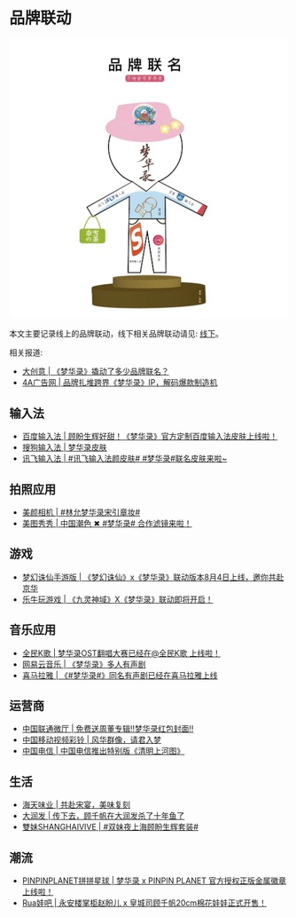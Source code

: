 # 品牌联动

![](\image\discuss\other/lianmingall.jpg)

本文主要记录线上的品牌联动，线下相关品牌联动请见: [线下](/xianxia)。

相关报道:

* [大创意 | 《梦华录》撬动了多少品牌联名？](https://mp.weixin.qq.com/s/JjkN_1oKNeQgIFZl4vQEdw)
* [4A广告网 | 品牌扎堆跨界《梦华录》IP，解码爆款制造机](https://weibo.com/ttarticle/p/show?id=2309404791066271547738)


## 输入法

* [百度输入法 | 顾盼生辉好甜！《梦华录》官方定制百度输入法皮肤上线啦！](https://mp.weixin.qq.com/s/bURvUkyTIgnWE_HG0cIfnQ)
* [搜狗输入法 | 梦华录皮肤](https://shouji.sogou.com/interface/sosoyulu.php?id=28dc888c8dc27113eeccb4ac0603a25b)
* [讯飞输入法 | #讯飞输入法颜皮肤# #梦华录#联名皮肤来啦~](https://share.api.weibo.cn/share/340208488,4781377935903001.html?weibo_id=4781377935903001)


## 拍照应用
* [美颜相机 | #林允梦华录宋引章妆# ](https://m.weibo.cn/2934128200/4783461695750195)
* [美图秀秀 | 中国潮色 ✖ #梦华录# 合作滤镜来啦！](https://m.weibo.cn/status/4781010404770134)



## 游戏
* [梦幻诛仙手游版 | 《梦幻诛仙》x《梦华录》联动版本8月4日上线，邀你共赴京华](https://mp.weixin.qq.com/s/ra6tgcm43QlHFmUStbW8gg)
* [乐牛玩游戏 | 《九灵神域》X《梦华录》联动即将开启！](https://mp.weixin.qq.com/s/oPR-x0Uc1vxsTb8KIS1VaQ)


## 音乐应用
* [全民K歌 | 梦华录OST翻唱大赛已经在@全民K歌 上线啦！](https://m.weibo.cn/status/4780955183091736)
* [网易云音乐 | 《梦华录》多人有声剧](https://music.163.com/#/radio?id=977380474&userid=1945229474&app_version=8.8.45)
* [喜马拉雅 | 《#梦华录#》同名有声剧已经在喜马拉雅上线](https://m.weibo.cn/2608693591/4787468798263702)


## 运营商
* [中国联通微厅 | 免费送周董专辑‼️梦华录红包封面‼️](https://mp.weixin.qq.com/s/Bb0SdYE8_T-dyx1uNHu38A)
* [中国移动视频彩铃 | 风华群像，请君入梦](https://share.api.weibo.cn/share/340212308,4782485165049369.html?weibo_id=4782485165049369)
* [中国电信 | 中国电信推出特别版《清明上河图》](https://share.api.weibo.cn/share/340212633,4780580895721682.html?weibo_id=4780580895721682&wx=1)


## 生活
* [海天味业 | 共赴宋宴，美味复刻](https://m.weibo.cn/status/4785993745958167)
* [大润发 | 传下去，顾千帆在大润发杀了十年鱼了](https://share.api.weibo.cn/share/340212792,4783220098860585.html?weibo_id=4783220098860585&wx=1)
* [雙妹SHANGHAIVIVE | #双妹夜上海顾盼生辉套装#](https://m.weibo.cn/status/4778127794375180)


## 潮流
* [PINPINPLANET拼拼星球 | 梦华录 x PINPIN PLANET 官方授权正版金属徽章上线啦！](https://m.weibo.cn/7760287812/4779211535418331)
* [Rua娃吧 | 永安楼掌柜赵盼儿 x 皇城司顾千帆20cm棉花娃娃正式开售！](https://m.weibo.cn/status/4775871724128963)
